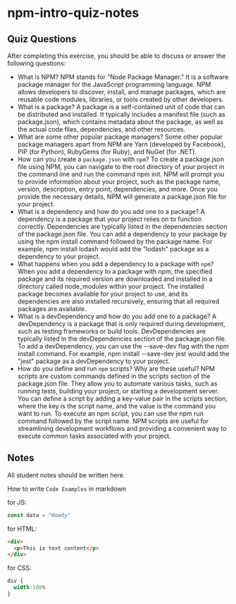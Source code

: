 # npm-intro-quiz-notes

## Quiz Questions

After completing this exercise, you should be able to discuss or answer the following questions:

- What is NPM?
NPM stands for "Node Package Manager." It is a software package manager for the JavaScript programming language. NPM allows developers to discover, install, and manage packages, which are reusable code modules, libraries, or tools created by other developers.
- What is a package?
A package is a self-contained unit of code that can be distributed and installed. It typically includes a manifest file (such as package.json), which contains metadata about the package, as well as the actual code files, dependencies, and other resources.
- What are some other popular package managers?
Some other popular package managers apart from NPM are Yarn (developed by Facebook), PIP (for Python), RubyGems (for Ruby), and NuGet (for .NET).
- How can you create a `package.json` with `npm`?
To create a package.json file using NPM, you can navigate to the root directory of your project in the command line and run the command npm init. NPM will prompt you to provide information about your project, such as the package name, version, description, entry point, dependencies, and more. Once you provide the necessary details, NPM will generate a package.json file for your project.
- What is a dependency and how do you add one to a package?
A dependency is a package that your project relies on to function correctly. Dependencies are typically listed in the dependencies section of the package.json file. You can add a dependency to your package by using the npm install command followed by the package name. For example, npm install lodash would add the "lodash" package as a dependency to your project.
- What happens when you add a dependency to a package with `npm`?
When you add a dependency to a package with npm, the specified package and its required version are downloaded and installed in a directory called node_modules within your project. The installed package becomes available for your project to use, and its dependencies are also installed recursively, ensuring that all required packages are available.
- What is a devDependency and how do you add one to a package?
A devDependency is a package that is only required during development, such as testing frameworks or build tools. DevDependencies are typically listed in the devDependencies section of the package.json file. To add a devDependency, you can use the --save-dev flag with the npm install command. For example, npm install --save-dev jest would add the "jest" package as a devDependency to your project.
- How do you define and run `npm` scripts? Why are these useful?
NPM scripts are custom commands defined in the scripts section of the package.json file. They allow you to automate various tasks, such as running tests, building your project, or starting a development server. You can define a script by adding a key-value pair in the scripts section, where the key is the script name, and the value is the command you want to run. To execute an npm script, you can use the npm run command followed by the script name. NPM scripts are useful for streamlining development workflows and providing a convenient way to execute common tasks associated with your project.

## Notes

All student notes should be written here.


How to write `Code Examples` in markdown

for JS:
```javascript
const data = "Howdy"
```

for HTML:
```html
<div>
  <p>This is text content</p>
</div>
```

for CSS:
```css
div {
  width:100%
}
```
